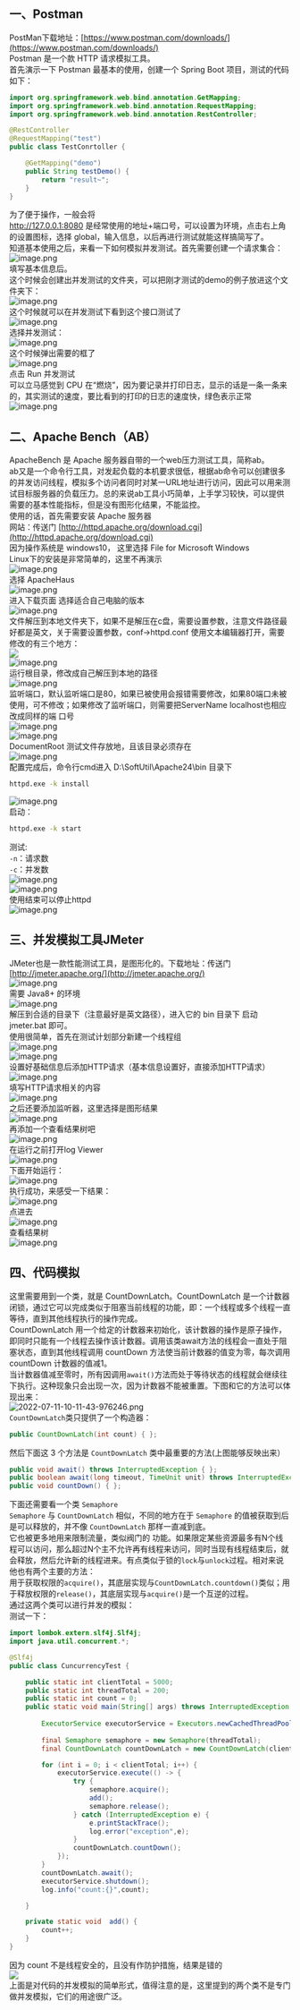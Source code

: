 <a name="n3hPm"></a>
## 一、Postman
PostMan下载地址：[https://www.postman.com/downloads/](https://www.postman.com/downloads/)<br />Postman 是一个款 HTTP 请求模拟工具。<br />首先演示一下 Postman 最基本的使用，创建一个 Spring Boot 项目，测试的代码如下：
```java
import org.springframework.web.bind.annotation.GetMapping;
import org.springframework.web.bind.annotation.RequestMapping;
import org.springframework.web.bind.annotation.RestController;

@RestController
@RequestMapping("test")
public class TestConrtoller {

    @GetMapping("demo")
    public String testDemo() {
        return "result~";
    }
}
```
为了便于操作，一般会将<br />http://127.0.0.1:8080 是经常使用的地址+端口号，可以设置为环境，点击右上角的设置图标，选择 global，输入信息，以后再进行测试就能这样搞简写了。<br />知道基本使用之后，来看一下如何模拟并发测试。首先需要创建一个请求集合：<br />![image.png](https://cdn.nlark.com/yuque/0/2022/png/396745/1657508823728-47dc2459-50b9-4536-87d0-92587596b1b7.png#clientId=uc7b88dfd-5296-4&from=paste&height=772&id=u4fe341f7&originHeight=1930&originWidth=3203&originalType=binary&ratio=1&rotation=0&showTitle=false&size=258228&status=done&style=shadow&taskId=u5bd1f346-b4aa-4b5f-9837-ef69c201009&title=&width=1281.2)<br />填写基本信息后。<br />这个时候会创建出并发测试的文件夹，可以把刚才测试的demo的例子放进这个文件夹下：<br />![image.png](https://cdn.nlark.com/yuque/0/2022/png/396745/1657508888252-7fc321f2-0ad1-43ef-9187-51196778fdb4.png#clientId=uc7b88dfd-5296-4&from=paste&height=772&id=ue06b03f5&originHeight=1930&originWidth=3203&originalType=binary&ratio=1&rotation=0&showTitle=false&size=256481&status=done&style=shadow&taskId=ud07a621b-e179-4b65-8eb8-13fae1041a2&title=&width=1281.2)<br />这个时候就可以在并发测试下看到这个接口测试了<br />![image.png](https://cdn.nlark.com/yuque/0/2022/png/396745/1657508930814-bb0e79d1-20c3-4e56-96ef-507edc53a41f.png#clientId=uc7b88dfd-5296-4&from=paste&height=772&id=ua16dc6c4&originHeight=1930&originWidth=3203&originalType=binary&ratio=1&rotation=0&showTitle=false&size=279567&status=done&style=shadow&taskId=udcf90913-290f-452c-8fca-ff42b9c053d&title=&width=1281.2)<br />选择并发测试：<br />![image.png](https://cdn.nlark.com/yuque/0/2022/png/396745/1657508967136-8b66ea4f-7ab9-44c3-939b-acbe9c50f8fc.png#clientId=uc7b88dfd-5296-4&from=paste&height=772&id=u29b62028&originHeight=1930&originWidth=3203&originalType=binary&ratio=1&rotation=0&showTitle=false&size=361668&status=done&style=shadow&taskId=ub606030c-6558-49c0-9c99-c25ccd862cc&title=&width=1281.2)<br />这个时候弹出需要的框了<br />![image.png](https://cdn.nlark.com/yuque/0/2022/png/396745/1657509003046-d80a45fb-b1f4-43e0-9a02-040bddb98da0.png#clientId=uc7b88dfd-5296-4&from=paste&height=772&id=ubda9caa9&originHeight=1930&originWidth=3203&originalType=binary&ratio=1&rotation=0&showTitle=false&size=291322&status=done&style=shadow&taskId=uf4633496-541e-45a7-9e74-da1608fd6f1&title=&width=1281.2)<br />点击 Run 并发测试<br />可以立马感觉到 CPU 在“燃烧”，因为要记录并打印日志，显示的话是一条一条来的，其实测试的速度，要比看到的打印的日志的速度快，绿色表示正常<br />![image.png](https://cdn.nlark.com/yuque/0/2022/png/396745/1657509022786-27517fb7-45fe-478c-bdd6-4f6eaa848166.png#clientId=uc7b88dfd-5296-4&from=paste&height=772&id=u594b8b66&originHeight=1930&originWidth=3203&originalType=binary&ratio=1&rotation=0&showTitle=false&size=424401&status=done&style=shadow&taskId=ude80806f-c683-4c7a-a202-30b3bf02dc3&title=&width=1281.2)
<a name="LZEqw"></a>
## 二、Apache Bench（AB）
ApacheBench 是 Apache 服务器自带的一个web压力测试工具，简称ab。<br />ab又是一个命令行工具，对发起负载的本机要求很低，根据ab命令可以创建很多的并发访问线程，模拟多个访问者同时对某一URL地址进行访问，因此可以用来测试目标服务器的负载压力。总的来说ab工具小巧简单，上手学习较快，可以提供需要的基本性能指标，但是没有图形化结果，不能监控。<br />使用的话，首先需要安装 Apache 服务器<br />网站：传送门 [http://httpd.apache.org/download.cgi](http://httpd.apache.org/download.cgi)<br />因为操作系统是 windows10， 这里选择 File for Microsoft Windows<br />Linux下的安装是非常简单的，这里不再演示<br />![image.png](https://cdn.nlark.com/yuque/0/2022/png/396745/1657502712333-9e59e572-3f8c-435d-ba75-00a3d4a912ea.png#clientId=uc7b88dfd-5296-4&from=paste&height=713&id=uab25dca3&originHeight=1783&originWidth=3840&originalType=binary&ratio=1&rotation=0&showTitle=false&size=608038&status=done&style=shadow&taskId=u314b2696-2e18-4c67-aab8-7be9491abe3&title=&width=1536)<br />选择 ApacheHaus<br />![image.png](https://cdn.nlark.com/yuque/0/2022/png/396745/1657502749551-5a29d5f7-0c7c-4a1b-8f79-b90b84cab48c.png#clientId=uc7b88dfd-5296-4&from=paste&height=713&id=u4b164b01&originHeight=1783&originWidth=3840&originalType=binary&ratio=1&rotation=0&showTitle=false&size=539975&status=done&style=shadow&taskId=u8fdcf9db-11ac-43ad-b0e7-70f56c398d2&title=&width=1536)<br />进入下载页面 选择适合自己电脑的版本<br />![image.png](https://cdn.nlark.com/yuque/0/2022/png/396745/1657502797784-b5a805eb-317f-4955-afdc-e1e9abd126e2.png#clientId=uc7b88dfd-5296-4&from=paste&height=713&id=u22ce14dd&originHeight=1783&originWidth=3840&originalType=binary&ratio=1&rotation=0&showTitle=false&size=434211&status=done&style=shadow&taskId=u76641c6e-b86d-41dd-91ef-b99e93f5133&title=&width=1536)<br />文件解压到本地文件夹下，如果不是解压在c盘，需要设置参数，注意文件路径最好都是英文，关于需要设置参数，conf->httpd.conf 使用文本编辑器打开，需要修改的有三个地方：<br />![](https://cdn.nlark.com/yuque/0/2022/png/396745/1657502416642-b9f6a7f5-698b-4094-8591-429cf0001648.png#clientId=uc7b88dfd-5296-4&from=paste&id=uf0830153&originHeight=115&originWidth=617&originalType=url&ratio=1&rotation=0&showTitle=false&status=done&style=shadow&taskId=u92de9c18-9e93-47eb-9f9a-dad9ad092c2&title=)<br />![image.png](https://cdn.nlark.com/yuque/0/2022/png/396745/1657502995803-90e0780c-d407-4198-b9ab-78a3ab36a3f0.png#clientId=uc7b88dfd-5296-4&from=paste&height=594&id=u44273158&originHeight=1484&originWidth=2255&originalType=binary&ratio=1&rotation=0&showTitle=false&size=318474&status=done&style=shadow&taskId=ueec1a5d3-8f63-4f7e-8759-49d36f19d06&title=&width=902)<br />运行根目录，修改成自己解压到本地的路径<br />![image.png](https://cdn.nlark.com/yuque/0/2022/png/396745/1657503356960-c911330c-765d-45dd-ae09-49dfdc1df0ff.png#clientId=uc7b88dfd-5296-4&from=paste&height=306&id=ue5eb1042&originHeight=765&originWidth=2667&originalType=binary&ratio=1&rotation=0&showTitle=false&size=97284&status=done&style=shadow&taskId=ud1968f94-b906-4266-87f9-7c03347dc6a&title=&width=1066.8)<br />监听端口，默认监听端口是80，如果已被使用会报错需要修改，如果80端口未被使用，可不修改；如果修改了监听端口，则需要把ServerName localhost也相应改成同样的端 口号<br />![image.png](https://cdn.nlark.com/yuque/0/2022/png/396745/1657503193809-289996b5-f008-4e92-8904-34f0d9f4098b.png#clientId=uc7b88dfd-5296-4&from=paste&height=241&id=u69091f1c&originHeight=602&originWidth=2379&originalType=binary&ratio=1&rotation=0&showTitle=false&size=72426&status=done&style=shadow&taskId=u131c9e63-847b-44d0-b42a-26263071b55&title=&width=951.6)<br />![image.png](https://cdn.nlark.com/yuque/0/2022/png/396745/1657503502055-4f251657-a7c5-49c2-ab9d-527abe9e3add.png#clientId=uc7b88dfd-5296-4&from=paste&height=196&id=u6c50d278&originHeight=491&originWidth=2587&originalType=binary&ratio=1&rotation=0&showTitle=false&size=63192&status=done&style=shadow&taskId=ud1bbdae1-0cd7-4ea8-b985-752c606cd75&title=&width=1034.8)<br />DocumentRoot 测试文件存放地，且该目录必须存在<br />![image.png](https://cdn.nlark.com/yuque/0/2022/png/396745/1657503623341-ce8e2a7a-fbb0-4158-ac8c-7db34e0970b6.png#clientId=uc7b88dfd-5296-4&from=paste&height=145&id=uee7fc520&originHeight=362&originWidth=2629&originalType=binary&ratio=1&rotation=0&showTitle=false&size=49297&status=done&style=shadow&taskId=u33936098-725b-46f0-85da-94e33be1c27&title=&width=1051.6)<br />配置完成后，命令行cmd进入 D:\SoftUtil\Apache24\bin 目录下
```bash
httpd.exe -k install
```
![image.png](https://cdn.nlark.com/yuque/0/2022/png/396745/1657504043272-60b5370e-3f19-44d3-836b-2d615408f0b3.png#clientId=uc7b88dfd-5296-4&from=paste&height=200&id=ue727d1eb&originHeight=500&originWidth=3323&originalType=binary&ratio=1&rotation=0&showTitle=false&size=389176&status=done&style=shadow&taskId=ub0b849e5-2c35-4da4-ac72-6551c305316&title=&width=1329.2)<br />启动：
```bash
httpd.exe -k start
```
测试:<br />`-n`：请求数<br />`-c`：并发数<br />![image.png](https://cdn.nlark.com/yuque/0/2022/png/396745/1657504483263-4702d0f3-a5ac-48d5-8a8d-166f81ba3ede.png#clientId=uc7b88dfd-5296-4&from=paste&height=704&id=u57077bac&originHeight=1760&originWidth=2819&originalType=binary&ratio=1&rotation=0&showTitle=false&size=1156454&status=done&style=shadow&taskId=ue729a92f-a160-4f34-b067-fc84dd53b86&title=&width=1127.6)<br />![image.png](https://cdn.nlark.com/yuque/0/2022/png/396745/1657504399007-b711c298-937c-4a13-8bba-eb11a5c4e6de.png#clientId=uc7b88dfd-5296-4&from=paste&height=704&id=u9402547d&originHeight=1760&originWidth=2525&originalType=binary&ratio=1&rotation=0&showTitle=false&size=1071086&status=done&style=shadow&taskId=u0f844b5a-5dc4-47d7-8e6a-7e307f3380e&title=&width=1010)<br />使用结束可以停止httpd<br />![image.png](https://cdn.nlark.com/yuque/0/2022/png/396745/1657505438713-8baf8f78-5968-4aed-83a7-46f2f5a63242.png#clientId=uc7b88dfd-5296-4&from=paste&height=135&id=u54d06996&originHeight=338&originWidth=1753&originalType=binary&ratio=1&rotation=0&showTitle=false&size=137592&status=done&style=shadow&taskId=u8ec66f9b-aa29-4870-8b4b-477082c8366&title=&width=701.2)
<a name="VbIBN"></a>
## 三、并发模拟工具JMeter
JMeter也是一款性能测试工具，是图形化的。下载地址：传送门 [http://jmeter.apache.org/](http://jmeter.apache.org/)<br />![image.png](https://cdn.nlark.com/yuque/0/2022/png/396745/1657504631580-35797e42-c323-4cac-be78-26298ce1b4f3.png#clientId=uc7b88dfd-5296-4&from=paste&height=713&id=u23d9f289&originHeight=1783&originWidth=3840&originalType=binary&ratio=1&rotation=0&showTitle=false&size=662159&status=done&style=shadow&taskId=u2b09ccc4-8e15-4730-81cd-999aba61a12&title=&width=1536)<br />需要 Java8+ 的环境<br />![image.png](https://cdn.nlark.com/yuque/0/2022/png/396745/1657504660551-dcb63521-cd07-4ab9-906c-c72772afb21a.png#clientId=uc7b88dfd-5296-4&from=paste&height=713&id=u977f3e61&originHeight=1783&originWidth=3840&originalType=binary&ratio=1&rotation=0&showTitle=false&size=632504&status=done&style=shadow&taskId=u0d2d5b69-1adc-49af-932e-5862077768b&title=&width=1536)<br />解压到合适的目录下（注意最好是英文路径），进入它的 bin 目录下 启动 jmeter.bat 即可。<br />使用很简单，首先在测试计划部分新建一个线程组<br />![image.png](https://cdn.nlark.com/yuque/0/2022/png/396745/1657504741676-10fca37e-2231-4599-8e3e-359606ed5d37.png#clientId=uc7b88dfd-5296-4&from=paste&height=682&id=u7df4f722&originHeight=1706&originWidth=3040&originalType=binary&ratio=1&rotation=0&showTitle=false&size=250087&status=done&style=shadow&taskId=u82ef25ac-c526-4a46-bba1-fa17f752cd3&title=&width=1216)<br />![image.png](https://cdn.nlark.com/yuque/0/2022/png/396745/1657504924697-7c2ced02-5c82-428b-b8e4-40ac921d6219.png#clientId=uc7b88dfd-5296-4&from=paste&height=681&id=u9de49e0a&originHeight=1703&originWidth=3040&originalType=binary&ratio=1&rotation=0&showTitle=false&size=371965&status=done&style=shadow&taskId=udfcec9a7-4f72-4bfe-8abc-82a5b3bdfb9&title=&width=1216)<br />设置好基础信息后添加HTTP请求（基本信息设置好，直接添加HTTP请求）<br />![image.png](https://cdn.nlark.com/yuque/0/2022/png/396745/1657504978058-30f797fa-739d-464a-9396-57d3738893f6.png#clientId=uc7b88dfd-5296-4&from=paste&height=682&id=uac342d03&originHeight=1706&originWidth=3029&originalType=binary&ratio=1&rotation=0&showTitle=false&size=286356&status=done&style=shadow&taskId=ub5f234b9-832c-4178-ad7a-8a528749490&title=&width=1211.6)<br />填写HTTP请求相关的内容<br />![image.png](https://cdn.nlark.com/yuque/0/2022/png/396745/1657505058354-81004abe-2498-4f96-beaa-e453bc7dc8a4.png#clientId=uc7b88dfd-5296-4&from=paste&height=685&id=u8cee0d93&originHeight=1712&originWidth=3040&originalType=binary&ratio=1&rotation=0&showTitle=false&size=201221&status=done&style=shadow&taskId=uf0024179-f9bb-4716-8476-45e9792cbf5&title=&width=1216)<br />之后还要添加监听器，这里选择是图形结果<br />![image.png](https://cdn.nlark.com/yuque/0/2022/png/396745/1657505134776-260024f4-3e6a-48dc-bf73-fe2fe84fda30.png#clientId=uc7b88dfd-5296-4&from=paste&height=681&id=ua113b963&originHeight=1703&originWidth=3040&originalType=binary&ratio=1&rotation=0&showTitle=false&size=296699&status=done&style=shadow&taskId=u6b309169-46c6-4b22-8bb2-62a2a9fc0e3&title=&width=1216)<br />再添加一个查看结果树吧<br />![image.png](https://cdn.nlark.com/yuque/0/2022/png/396745/1657505170505-eef027b9-1ca6-472f-a0e2-98df011e0777.png#clientId=uc7b88dfd-5296-4&from=paste&height=683&id=u965639b7&originHeight=1708&originWidth=3040&originalType=binary&ratio=1&rotation=0&showTitle=false&size=299419&status=done&style=shadow&taskId=u8b26cadd-eb46-4bd6-9286-2d5bb9b7d82&title=&width=1216)<br />在运行之前打开log Viewer<br />![image.png](https://cdn.nlark.com/yuque/0/2022/png/396745/1657505198206-ad6b6018-16b9-4703-89f2-aedcb2d775f6.png#clientId=uc7b88dfd-5296-4&from=paste&height=683&id=u2c6d33e0&originHeight=1707&originWidth=3040&originalType=binary&ratio=1&rotation=0&showTitle=false&size=189201&status=done&style=shadow&taskId=u9fb80d86-7ef0-4712-8c44-692f64409c1&title=&width=1216)<br />下面开始运行：<br />![image.png](https://cdn.nlark.com/yuque/0/2022/png/396745/1657505268355-5cb09346-a382-4045-bc8a-8f62f0ef12b3.png#clientId=uc7b88dfd-5296-4&from=paste&height=460&id=u2b7665a7&originHeight=1150&originWidth=1906&originalType=binary&ratio=1&rotation=0&showTitle=false&size=149973&status=done&style=shadow&taskId=uf279eaf8-5853-40e2-bf05-075f16f2b75&title=&width=762.4)<br />执行成功，来感受一下结果：<br />![image.png](https://cdn.nlark.com/yuque/0/2022/png/396745/1657505302837-2c611981-3bf0-4740-a44d-06fee68e6647.png#clientId=uc7b88dfd-5296-4&from=paste&height=682&id=ua6ad5702&originHeight=1705&originWidth=3040&originalType=binary&ratio=1&rotation=0&showTitle=false&size=312223&status=done&style=shadow&taskId=ud95804f6-e6ea-4d8a-a709-4bda41d94f6&title=&width=1216)<br />点进去<br />![image.png](https://cdn.nlark.com/yuque/0/2022/png/396745/1657505320654-dbf17322-10f9-41d5-8852-893b7461b01c.png#clientId=uc7b88dfd-5296-4&from=paste&height=683&id=u5f93ce27&originHeight=1708&originWidth=3040&originalType=binary&ratio=1&rotation=0&showTitle=false&size=380875&status=done&style=shadow&taskId=u41c4a364-3f80-4167-8743-cbf3844c117&title=&width=1216)<br />查看结果树<br />![image.png](https://cdn.nlark.com/yuque/0/2022/png/396745/1657505366802-dde0beef-ed74-479d-8089-34753d4f43a4.png#clientId=uc7b88dfd-5296-4&from=paste&height=683&id=u64fa44f8&originHeight=1707&originWidth=3040&originalType=binary&ratio=1&rotation=0&showTitle=false&size=182623&status=done&style=shadow&taskId=u4bd6ae1e-0b4f-4727-be13-eab53b80c2a&title=&width=1216)
<a name="hMu08"></a>
## 四、代码模拟
这里需要用到一个类，就是 CountDownLatch。CountDownLatch 是一个计数器闭锁，通过它可以完成类似于阻塞当前线程的功能，即：一个线程或多个线程一直等待，直到其他线程执行的操作完成。<br />CountDownLatch 用一个给定的计数器来初始化，该计数器的操作是原子操作，即同时只能有一个线程去操作该计数器。调用该类await方法的线程会一直处于阻塞状态，直到其他线程调用 countDown 方法使当前计数器的值变为零，每次调用 countDown 计数器的值减1。<br />当计数器值减至零时，所有因调用`await()`方法而处于等待状态的线程就会继续往下执行。这种现象只会出现一次，因为计数器不能被重置。下图和它的方法可以体现出来：<br />![2022-07-11-10-11-43-976246.png](https://cdn.nlark.com/yuque/0/2022/png/396745/1657505600041-982bca0d-2b39-4e63-9e98-7028508bfb9f.png#clientId=uc7b88dfd-5296-4&from=ui&id=u7cb14dfb&originHeight=702&originWidth=741&originalType=binary&ratio=1&rotation=0&showTitle=false&size=1563847&status=done&style=shadow&taskId=u5bad7e3e-58b9-4df3-bed1-f68ea76d3a9&title=)<br />`CountDownLatch`类只提供了一个构造器：
```java
public CountDownLatch(int count) { };
```
然后下面这 3 个方法是 `CountDownLatch` 类中最重要的方法(上图能够反映出来）
```java
public void await() throws InterruptedException { };
public boolean await(long timeout, TimeUnit unit) throws InterruptedException { };
public void countDown() { };
```
下面还需要看一个类 `Semaphore`<br />`Semaphore` 与 `CountDownLatch` 相似，不同的地方在于 `Semaphore` 的值被获取到后是可以释放的，并不像 `CountDownLatch` 那样一直减到底。<br />它也被更多地用来限制流量，类似阀门的 功能。如果限定某些资源最多有N个线程可以访问，那么超过N个主不允许再有线程来访问，同时当现有线程结束后，就会释放，然后允许新的线程进来。有点类似于锁的`lock`与`unlock`过程。相对来说他也有两个主要的方法：<br />用于获取权限的`acquire()`，其底层实现与`CountDownLatch.countdown()`类似；用于释放权限的`release()`，其底层实现与`acquire()`是一个互逆的过程。<br />通过这两个类可以进行并发的模拟：<br />测试一下：
```java
import lombok.extern.slf4j.Slf4j;
import java.util.concurrent.*;

@Slf4j
public class CuncurrencyTest {

    public static int clientTotal = 5000;
    public static int threadTotal = 200;
    public static int count = 0;
    public static void main(String[] args) throws InterruptedException {
        
        ExecutorService executorService = Executors.newCachedThreadPool();
        
        final Semaphore semaphore = new Semaphore(threadTotal);
        final CountDownLatch countDownLatch = new CountDownLatch(clientTotal);

        for (int i = 0; i < clientTotal; i++) {
            executorService.execute(() -> {
                try {
                    semaphore.acquire();
                    add();
                    semaphore.release();
                } catch (InterruptedException e) {
                    e.printStackTrace();
                    log.error("exception",e);
                }
                countDownLatch.countDown();
            });
        }
        countDownLatch.await();
        executorService.shutdown();
        log.info("count:{}",count);

    }

    private static void  add() {
        count++;
    }
}
```
因为 count 不是线程安全的，且没有作防护措施，结果是错的<br />![](https://cdn.nlark.com/yuque/0/2022/png/396745/1657502418915-fcb1da4c-0e9e-41ba-98fd-1489c067cb15.png#clientId=uc7b88dfd-5296-4&from=paste&id=u68f95c28&originHeight=150&originWidth=944&originalType=url&ratio=1&rotation=0&showTitle=false&status=done&style=shadow&taskId=u66f5bea3-4818-410d-9e42-ebc6c638052&title=)<br />上面是对代码的并发模拟的简单形式，值得注意的是，这里提到的两个类不是专门做并发模拟，它们的用途很广泛。

